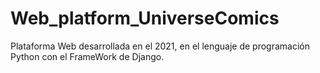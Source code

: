# Web_platform_UniverseComics
Plataforma Web desarrollada en el 2021, en el lenguaje de programación Python con el FrameWork de Django.
